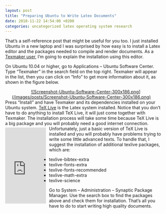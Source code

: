 ```yaml
---
layout: post
title: "Preparing Ubuntu to Write Latex Documents"
date: 2010-11-22 14:54:00 +0200
categories: uncategorized latex operating system research
---
```


That’s a self-reference post that might be useful for you too. I just installed Ubuntu in a new laptop and I was surprised by how easy is to install a Latex editor and the packages needed to compile and render documents. As a <a href="http://69.89.31.239/~hildeber/?p=57">Texmaker user</a>, I’m going to explain the installation using this editor.

On Ubuntu 10.04 or higher, go to Applications – Ubuntu Software Center. Type “Texmaker” in the search field on the top right. Texmaker will appear in the list, then you can click on “Info” to get more information about it, as shown in the figure below.

<div style="clear: both; text-align: center;"><a href="http://69.89.31.239/~hildeber/wp-content/uploads/2010/11/Screenshot-Ubuntu-Software-Center.png" style="margin-left: 1em; margin-right: 1em;">![Screenshot-Ubuntu-Software-Center-300x186.png](/images/posts/Screenshot-Ubuntu-Software-Center-300x186.png)</a></div>
Press “Install” and have Texmaker and its dependencies installed on your Ubuntu system. <a href="http://www.tug.org/texlive/">TeX Live</a> is the Latex system installed. Notice that you don’t have to do anything to install TeX Live, it will just come together with Texmaker. The installation process will take some time because TeX Live is a big package and you will probably need a good internet connection.

<iframe align="left" frameborder="0" marginheight="0" marginwidth="0" scrolling="no" src="http://rcm.amazon.com/e/cm?t=c03ce-20&amp;o=1&amp;p=8&amp;l=bpl&amp;asins=0137081308&amp;fc1=000000&amp;IS2=1&amp;lt1=_blank&amp;m=amazon&amp;lc1=0000FF&amp;bc1=000000&amp;bg1=FFFFFF&amp;f=ifr" style="align: left; height: 245px; padding-right: 10px; padding-top: 5px; width: 131px;"></iframe>Unfortunately, just a basic version of TeX Live is installed and you will probably have problems trying to write some little advanced texts. To handle that, I suggest the installation of additional texlive packages, which are:

<ul>
<li>texlive-bibtex-extra</li>
<li>texlive-fonts-extra</li>
<li>texlive-fonts-recommended</li>
<li>texlive-math-extra</li>
<li>texlive-science</li>
</ul>
Go to System – Administration – Synaptic Package Manager. Use the search box to find the packages above and check them for installation. That’s all you have to do to start writing high quality documents.
